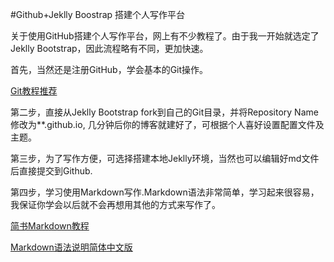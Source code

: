 
#Github+Jeklly Boostrap 搭建个人写作平台

关于使用GitHub搭建个人写作平台，网上有不少教程了。由于我一开始就选定了Jeklly Bootstrap，因此流程略有不同，更加快速。

首先，当然还是注册GitHub，学会基本的Git操作。

[Git教程推荐](http://www.liaoxuefeng.com/wiki/0013739516305929606dd18361248578c67b8067c8c017b000)

第二步，直接从Jeklly Bootstrap fork到自己的Git目录，并将Repository Name修改为**.github.io, 几分钟后你的博客就建好了，可根据个人喜好设置配置文件及主题。

第三步，为了写作方便，可选择搭建本地Jeklly环境，当然也可以编辑好md文件后直接提交到Github.

第四步，学习使用Markdown写作.Markdown语法非常简单，学习起来很容易，我保证你学会以后就不会再想用其他的方式来写作了。

[简书Markdown教程](http://www.jianshu.com/p/q81RER)

[Markdown语法说明简体中文版](http://wowubuntu.com/markdown/)

